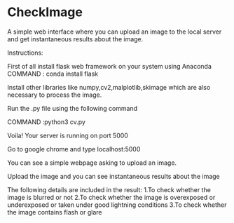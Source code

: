 # CheckImage
A simple web interface where you can upload an image to the local server and get instantaneous results about the image.

Instructions:

First of all install flask web framework on your system using Anaconda
COMMAND : conda install flask

Install other libraries like numpy,cv2,malplotlib,skimage which are also necessary to process the image.

Run the .py file using the following command

COMMAND :python3 cv.py

Voila! Your server is running on port 5000

Go to google chrome and type localhost:5000

You can see a simple webpage asking to upload an image.

Upload the image and you can see instantaneous results about the image 

The following details are included in the result:
1.To check whether the image is blurred or not
2.To check whether the image is overexposed or underexposed or taken under good lightning conditions
3.To check whether the image contains flash or glare

